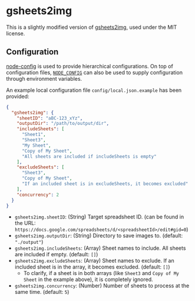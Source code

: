 # gsheets2img

This is a slightly modified version of [gsheets2img](https://github.com/blead/gsheets2img), used under the MIT license.

## Configuration

[node-config](https://github.com/node-config/node-config) is used to provide hierarchical configurations.
On top of configuration files, [`NODE_CONFIG`](https://github.com/node-config/node-config/wiki/Environment-Variables#node_config) can also be used to supply configuration through environment variables.

An example local configuration file `config/local.json.example` has been provided:

```json
{
  "gsheets2img": {
    "sheetID": "aBC-123_xYz",
    "outputDir": "/path/to/output/dir",
    "includeSheets": [
      "Sheet1",
      "Sheet3",
      "My Sheet",
      "Copy of My Sheet",
      "All sheets are included if includeSheets is empty"
    ],
    "excludeSheets": [
      "Sheet3",
      "Copy of My Sheet",
      "If an included sheet is in excludeSheets, it becomes excluded"
    ],
    "concurrency": 2
  }
}
```

- `gsheets2img.sheetID`: (String) Target spreadsheet ID. (can be found in the URL: `https://docs.google.com/spreadsheets/d/<spreadsheetId>/edit#gid=0`)
- `gsheets2img.outputDir`: (String) Directory to save images to. (default: `"./output"`)
- `gsheets2img.includeSheets`: (Array) Sheet names to include. All sheets are included if empty. (default: `[]`)
- `gsheets2img.excludeSheets`: (Array) Sheet names to exclude. If an included sheet is in the array, it becomes excluded. (default: `[]`)
  - To clarify, if a sheet is in both arrays (like `Sheet3` and `Copy of My Sheet` in the example above), it is completely ignored.
- `gsheets2img.concurrency`: (Number) Number of sheets to process at the same time. (default: `5`)
